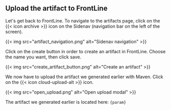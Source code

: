 ## Upload the artifact to FrontLine

Let's get back to FrontLine. To navigate to the artifacts page, click on the {{< icon archive >}} icon on the Sidenav (navigation bar on the left of the screen).

{{< img src="artifact_navigation.png" alt="Sidenav navigation" >}}

Click on the create button in order to create an artifact in FrontLine. Choose the name you want, then click save.

{{< img src="create_artifact_button.png" alt="Create an artifact" >}}

We now have to upload the artifact we generated earlier with Maven. Click on the {{< icon cloud-upload-alt >}} icon.

{{< img src="open_upload.png" alt="Open upload modal" >}}

The artifact we generated earlier is located here: `{param}`
